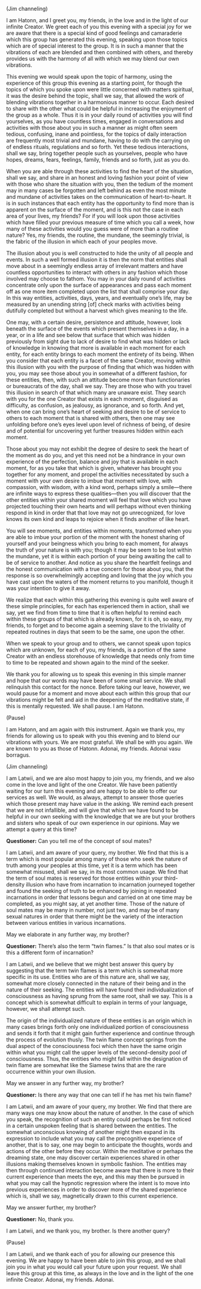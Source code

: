 <p class="channel-type">(Jim channeling)</p>
<p>I am Hatonn, and I greet you, my friends, in the love and in the light of our infinite Creator. We greet each of you this evening with a special joy for we are aware that there is a special kind of good feelings and camaraderie which this group has generated this evening, speaking upon those topics which are of special interest to the group. It is in such a manner that the vibrations of each are blended and then combined with others, and thereby provides us with the harmony of all with which we may blend our own vibrations.</p>
<p>This evening we would speak upon the topic of harmony, using the experience of this group this evening as a starting point, for though the topics of which you spoke upon were little concerned with matters spiritual, it was the desire behind the topic, shall we say, that allowed the work of blending vibrations together in a harmonious manner to occur. Each desired to share with the other what could be helpful in increasing the enjoyment of the group as a whole. Thus it is in your daily round of activities you will find yourselves, as you have countless times, engaged in conversations and activities with those about you in such a manner as might often seem tedious, confusing, inane and pointless, for the topics of daily interaction are frequently most trivial and mundane, having to do with the carrying on of endless rituals, regulations and so forth. Yet these tedious interactions, shall we say, bring together people such as yourselves, people who have hopes, dreams, fears, feelings, family, friends and so forth, just as you do.</p>
<p>When you are able through these activities to find the heart of the situation, shall we say, and share in an honest and loving fashion your point of view with those who share the situation with you, then the tedium of the moment may in many cases be forgotten and left behind as even the most minute and mundane of activities takes on the communication of heart-to-heart. It is in such instances that each entity has the opportunity to find more than is apparent on the surface of the moment, and is this not the case in each area of your lives, my friends? For if you will look upon those activities which have filled your previous measure of time which you call a week, how many of these activities would you guess were of more than a routine nature? Yes, my friends, the routine, the mundane, the seemingly trivial, is the fabric of the illusion in which each of your peoples move.</p>
<p>The illusion about you is well constructed to hide the unity of all people and events. In such a well formed illusion it is then the norm that entities shall move about in a seemingly endless array of irrelevant matters and have countless opportunities to interact with others in any fashion which those involved may choose to fathom. You may in your daily round of activities concentrate only upon the surface of appearances and pass each moment off as one more item completed upon the list that shall comprise your day. In this way entities, activities, days, years, and eventually one’s life, may be measured by an unending string [of] check marks with activities being dutifully completed but without a harvest which gives meaning to the life.</p>
<p>One may, with a certain desire, persistence and attitude, however, look beneath the surface of the events which present themselves in a day, in a year, or in a life and see below that surface that which was hidden previously from sight due to lack of desire to find what was hidden or lack of knowledge in knowing that more is available in each moment for each entity, for each entity brings to each moment the entirety of its being. When you consider that each entity is a facet of the same Creator, moving within this illusion with you with the purpose of finding that which was hidden with you, you may see those about you in somewhat of a different fashion, for these entities, then, with such an attitude become more than functionaries or bureaucrats of the day, shall we say. They are those who with you travel this illusion in search of that which many are unaware exist. They search with you for the one Creator that exists in each moment, disguised as difficulty, as confusion, as jealousy, as ignorance, and so forth. And yet, when one can bring one’s heart of seeking and desire to be of service to others to each moment that is shared with others, then one may see unfolding before one’s eyes level upon level of richness of being, of desire and of potential for uncovering yet further treasures hidden within each moment.</p>
<p>Those about you may not exhibit the degree of desire to seek the heart of the moment as do you, and yet this need not be a hindrance in your own experience of the perfection, balance and joy that is available in each moment, for as you take that which is given, whatever has brought you together for any moment, and propel the activities necessitated by such a moment with your own desire to imbue that moment with love, with compassion, with wisdom, with a kind word, perhaps simply a smile—there are infinite ways to express these qualities—then you will discover that the other entities within your shared moment will feel that love which you have projected touching their own hearts and will perhaps without even thinking respond in kind in order that that love may not go unrecognized, for love knows its own kind and leaps to rejoice when it finds another of like heart.</p>
<p>You will see moments, and entities within moments, transformed when you are able to imbue your portion of the moment with the honest sharing of yourself and your beingness which you bring to each moment, for always the truth of your nature is with you; though it may be seem to be lost within the mundane, yet it is within each portion of your being awaiting the call to be of service to another. And notice as you share the heartfelt feelings and the honest communication with a true concern for those about you, that the response is so overwhelmingly accepting and loving that the joy which you have cast upon the waters of the moment returns to you manifold, though it was your intention to give it away.</p>
<p>We realize that each within this gathering this evening is quite well aware of these simple principles, for each has experienced them in action, shall we say, yet we find from time to time that it is often helpful to remind each within these groups of that which is already known, for it is oh, so easy, my friends, to forget and to become again a seeming slave to the triviality of repeated routines in days that seem to be the same, one upon the other.</p>
<p>When we speak to your group and to others, we cannot speak upon topics which are unknown, for each of you, my friends, is a portion of the same Creator with an endless storehouse of knowledge that needs only from time to time to be repeated and shown again to the mind of the seeker.</p>
<p>We thank you for allowing us to speak this evening in this simple manner and hope that our words may have been of some small service. We shall relinquish this contact for the nonce. Before taking our leave, however, we would pause for a moment and move about each within this group that our vibrations might be felt and aid in the deepening of the meditative state, if this is mentally requested. We shall pause. I am Hatonn.</p>
<p class="comment">(Pause)</p>
<p>I am Hatonn, and am again with this instrument. Again we thank you, my friends for allowing us to speak with you this evening and to blend our vibrations with yours. We are most grateful. We shall be with you again. We are known to you as those of Hatonn. Adonai, my friends. Adonai vasu borragus.</p>
<p class="channel-type">(Jim channeling)</p>
<p>I am Latwii, and we are also most happy to join you, my friends, and we also come in the love and light of the one Creator. We have been patiently waiting for our turn this evening and are happy to be able to offer our services as well. We would, as always, attempt to answer those queries which those present may have value in the asking. We remind each present that we are not infallible, and will give that which we have found to be helpful in our own seeking with the knowledge that we are but your brothers and sisters who speak of our own experience in our opinions. May we attempt a query at this time?</p>
<p><strong>Questioner:</strong> Can you tell me of the concept of soul mates?</p>
<p>I am Latwii, and am aware of your query, my brother. We find that this is a term which is most popular among many of those who seek the nature of truth among your peoples at this time, yet it is a term which has been somewhat misused, shall we say, in its most common usage. We find that the term of soul mates is reserved for those entities within your third-density illusion who have from incarnation to incarnation journeyed together and found the seeking of truth to be enhanced by joining in repeated incarnations in order that lessons begun and carried on at one time may be completed, as you might say, at yet another time. Those of the nature of soul mates may be many in number, not just two, and may be of many sexual natures in order that there might be the variety of the interaction between various entities in various incarnations.</p>
<p>May we elaborate in any further way, my brother?</p>
<p><strong>Questioner:</strong> There’s also the term “twin flames.” Is that also soul mates or is this a different form of incarnation?</p>
<p>I am Latwii, and we believe that we might best answer this query by suggesting that the term twin flames is a term which is somewhat more specific in its use. Entities who are of this nature are, shall we say, somewhat more closely connected in the nature of their being and in the nature of their seeking. The entities will have found their individualization of consciousness as having sprung from the same root, shall we say. This is a concept which is somewhat difficult to explain in terms of your language, however, we shall attempt such.</p>
<p>The origin of the individualized nature of these entities is an origin which in many cases brings forth only one individualized portion of consciousness and sends it forth that it might gain further experience and continue through the process of evolution thusly. The twin flame concept springs from the dual aspect of the consciousness foci which then have the same origin within what you might call the upper levels of the second-density pool of consciousness. Thus, the entities who might fall within the designation of twin flame are somewhat like the Siamese twins that are the rare occurrence within your own illusion.</p>
<p>May we answer in any further way, my brother?</p>
<p><strong>Questioner:</strong> Is there any way that one can tell if he has met his twin flame?</p>
<p>I am Latwii, and am aware of your query, my brother. We find that there are many ways one may know about the nature of another. In the case of which you speak, the recognition of such an entity could perhaps be first noticed in a certain unspoken feeling that is shared between the entities. The somewhat unconscious knowing of another might then expand in its expression to include what you may call the precognitive experience of another, that is to say, one may begin to anticipate the thoughts, words and actions of the other before they occur. Within the meditative or perhaps the dreaming state, one may discover certain experiences shared in other illusions making themselves known in symbolic fashion. The entities may then through continued interaction become aware that there is more to their current experience than meets the eye, and this may then be pursued in what you may call the hypnotic regression where the intent is to move into previous experiences in order to discover more of the shared experience which is, shall we say, magnetically drawn to this current experience.</p>
<p>May we answer further, my brother?</p>
<p><strong>Questioner:</strong> No, thank you.</p>
<p>I am Latwii, and we thank you, my brother. Is there another query?</p>
<p class="comment">(Pause)</p>
<p>I am Latwii, and we thank each of you for allowing our presence this evening. We are happy to have been able to join this group, and we shall join you in what you would call your future upon your request. We shall leave this group at this time, as always in the love and in the light of the one infinite Creator. Adonai, my friends. Adonai.</p>